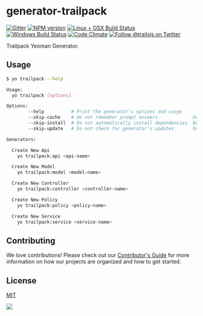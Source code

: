# generator-trailpack

[![Gitter][gitter-image]][gitter-url]
[![NPM version][npm-image]][npm-url]
[![Linux + OSX Build Status][ci-image]][ci-url]
[![Windows Build Status][appveyor-image]][appveyor-url]
[![Code Climate][codeclimate-image]][codeclimate-url]
[![Follow @trailsjs on Twitter][twitter-image]][twitter-url]

Trailpack Yeoman Generator.

## Usage
```sh
$ yo trailpack --help

Usage:
  yo trailpack [options] 

Options:
        --help          # Print the generator's options and usage
        --skip-cache    # Do not remember prompt answers             Default: false
        --skip-install  # Do not automatically install dependencies  Default: false
        --skip-update   # Do not check for generator's updates       Default: false

Generators:

  Create New Api
    yo trailpack:api <api-name>

  Create New Model
    yo trailpack:model <model-name>

  Create New Controller
    yo trailpack:controller <controller-name>

  Create New Policy
    yo trailpack:policy <policy-name>

  Create New Service
    yo trailpack:service <service-name>
```

## Contributing
We love contributions! Please check out our [Contributor's Guide](https://github.com/trailsjs/trails/blob/master/.github/CONTRIBUTING.md) for more
information on how our projects are organized and how to get started.

## License
[MIT](https://github.com/trailsjs/trails/blob/master/LICENSE)

<img src="http://i.imgur.com/dCjNisP.png">

[npm-image]: https://img.shields.io/npm/v/trails.svg?style=flat-square
[npm-url]: https://npmjs.org/package/generator-trailpack
[ci-image]: https://img.shields.io/travis/trailsjs/generator-trailpack.svg?style=flat-square&label=Linux%20/%20OSX
[ci-url]: https://travis-ci.org/trailsjs/generator-trailpack
[appveyor-image]: https://img.shields.io/appveyor/ci/trailsjs/generator-trailpack/master.svg?style=flat-square&label=Windows
[appveyor-url]: https://ci.appveyor.com/project/trailsjs/generator-trails
[codeclimate-image]: https://img.shields.io/codeclimate/github/trailsjs/generator-trailpack.svg?style=flat-square
[codeclimate-url]: https://codeclimate.com/github/trailsjs/generator-trailpack
[gitter-image]: http://img.shields.io/badge/+%20GITTER-JOIN%20CHAT%20%E2%86%92-1DCE73.svg?style=flat-square
[gitter-url]: https://gitter.im/trailsjs/generator-trailpack
[twitter-image]: https://img.shields.io/twitter/follow/trailsjs.svg?style=social
[twitter-url]: https://twitter.com/trailsjs
